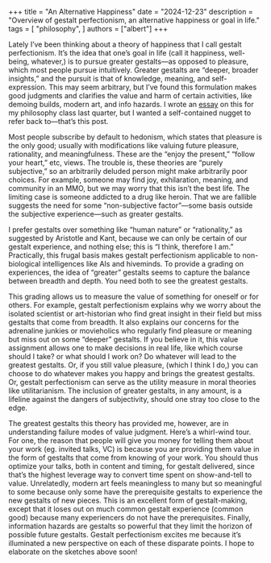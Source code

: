 +++
title = "An Alternative Happiness"
date = "2024-12-23"
description = "Overview of gestalt perfectionism, an alternative happiness or goal in life."
tags = [
    "philosophy",
]
authors = ["albert"]
+++


Lately I’ve been thinking about a theory of happiness that I call gestalt perfectionism. It’s the idea that one’s goal in life (call it happiness, well-being, whatever,) is to pursue greater gestalts—as opposed to pleasure, which most people pursue intuitively. Greater gestalts are “deeper, broader insights,” and the pursuit is that of knowledge, meaning, and self-expression. This may seem arbitrary, but I’ve found this formulation makes good judgments and clarifies the value and harm of certain activities, like demoing builds, modern art, and info hazards. I wrote an [essay](https://raw.githubusercontent.com/Exr0n/wilderness/refs/heads/main/essays/24fa_humpl136_gestalt_perfectionism.pdf ) on this for my philosophy class last quarter, but I wanted a self-contained nugget to refer back to—that’s this post. 

Most people subscribe by default to hedonism, which states that pleasure is the only good; usually with modifications like valuing future pleasure, rationality, and meaningfulness. These are the “enjoy the present,” “follow your heart,” etc, views. The trouble is, these theories are “purely subjective,” so an arbitrarily deluded person might make arbitrarily poor choices. For example, someone may find joy, exhilaration, meaning, and community in an MMO, but we may worry that this isn’t the best life. The limiting case is someone addicted to a drug like heroin. That we are fallible suggests the need for some “non-subjective factor”—some basis outside the subjective experience—such as greater gestalts. 

I prefer gestalts over something like “human nature” or “rationality,” as suggested by Aristotle and Kant, because we can only be certain of our gestalt experience, and nothing else; this is “I think, therefore I am.” Practically, this frugal basis makes gestalt perfectionism applicable to non-biological intelligences like AIs and hiveminds. To provide a grading on experiences, the idea of “greater” gestalts seems to capture the balance between breadth and depth. You need both to see the greatest gestalts. 

This grading allows us to measure the value of something for oneself or for others. For example, gestalt perfectionism explains why we worry about the isolated scientist or art-historian who find great insight in their field but miss gestalts that come from breadth. It also explains our concerns for the adrenaline junkies or movieholics who regularly find pleasure or meaning but miss out on some “deeper” gestalts. If you believe in it, this value assignment allows one to make decisions in real life, like which course should I take? or what should I work on? Do whatever will lead to the greatest gestalts. Or, if you still value pleasure, (which I think I do,) you can choose to do whatever makes you happy and brings the greatest gestalts. Or, gestalt perfectionism can serve as the utility measure in moral theories like utilitarianism. The inclusion of greater gestalts, in any amount, is a lifeline against the dangers of subjectivity, should one stray too close to the edge. 

The greatest gestalts this theory has provided me, however, are in understanding failure modes of value judgment. Here’s a whirl-wind tour. For one, the reason that people will give you money for telling them about your work (eg. invited talks, VC) is because you are providing them value in the form of gestalts that come from knowing of your work. You should thus optimize your talks, both in content and timing, for gestalt delivered, since that’s the highest leverage way to convert time spent on show-and-tell to value. Unrelatedly, modern art feels meaningless to many but so meaningful to some because only some have the prerequisite gestalts to experience the new gestalts of new pieces. This is an excellent form of gestalt-making, except that it loses out on much common gestalt experience (common good) because many experiencers do not have the prerequisites. Finally, information hazards are gestalts so powerful that they limit the horizon of possible future gestalts. Gestalt perfectionism excites me because it’s illuminated a new perspective on each of these disparate points. I hope to elaborate on the sketches above soon! 
